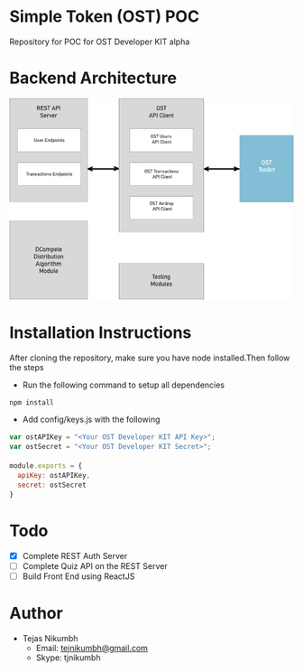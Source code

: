 # Simple Token (OST) POC
Repository for POC for OST Developer KIT alpha
# Backend Architecture
![alt text](https://github.com/tejasnikumbh/ost-poc-backend/blob/master/resources/backend_architecture.png)
# Installation Instructions
After cloning the repository, make sure you have node installed.Then follow the steps

- Run the following command to setup all dependencies
```javascript
npm install
```

- Add config/keys.js with the following
```javascript
var ostAPIKey = "<Your OST Developer KIT API Key>";
var ostSecret = "<Your OST Developer KIT Secret>";

module.exports = {
  apiKey: ostAPIKey,
  secret: ostSecret
}
```

# Todo
- [x] Complete REST Auth Server
- [ ] Complete Quiz API on the REST Server
- [ ] Build Front End using ReactJS

# Author
- Tejas Nikumbh
  - Email: tejnikumbh@gmail.com
  - Skype: tjnikumbh
